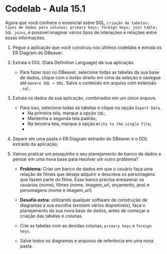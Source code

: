 # Codelab - Aula 15.1

Agora que você conhece o essencial sobre SQL, `criação de tabelas; tipos de dados para colunas; primary keys; foreign keys; join table; SQL joins`, é possível imaginar vários tipos de interações e relações entre essas informações.

1. Pegue a aplicação que você construiu nos últimos codelabs e extraia os ER Diagram do DBeaver.
2. Extraia o DDL (Data Definition Language) da sua aplicação.
   - Para fazer isso no DBeaver, selecione todas as tabelas da sua base de dados, clique com o botão direito em cima da seleção e navegue até `Genere SQL > DDL`. Salve o conteúdo em arquivo com extensão `.sql`.
3. Extraia os dados da sua aplicação, combinados em um único arquivo.
   - Para isso, selecione todas as tabelas e clique na opção `Export Data`.
     - Na primeira tela, marque a opção `SQL`;
     - Mantenha a segunda tela padrão;
     - Na terceira tela, marque a opção `Write to the single file`;
     - 
4. Separe em uma pasta o ER Diagram extraído do DBeaver e o DDL extraído da aplicação.

5. Vamos praticar um pouquinho o seu planejamento de banco de dados e pensar em uma nova base para resolver um outro problema?
   - **Problema:** Criar um banco de dados em que o usuário faça uma relação de filmes que deseja adquirir e descreva os personagens que fazem parte do filme. Esse banco precisa armazenar os usuários (nome), filmes (nome, imagem_url, orçamento, ano) e personagens (nome e imagem_url) 

   - **Desafio extra:** utilizando qualquer software de construção de diagramas a sua escolha (existem vários disponíveis), faça o planejamento da sua nova base de dados, antes de começar a criação das tabelas e colunas.
   - Crie as tabelas com as devidas colunas, `primary keys` e `foreign keys`.
   - Salve todos os diagramas e arquivos de referência em uma nova pasta.

